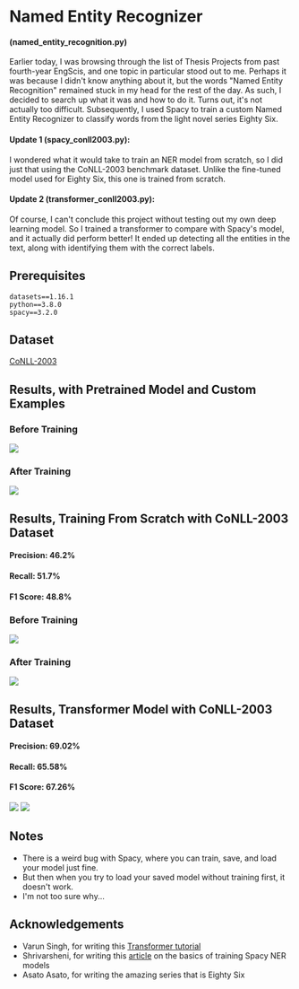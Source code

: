 # Named Entity Recognizer
#### (named_entity_recognition.py)
Earlier today, I was browsing through the list of Thesis Projects from past fourth-year EngScis, and one topic in particular stood out to me. Perhaps it was because I didn't know anything about it, but the words "Named Entity Recognition" remained stuck in my head for the rest of the day. As such, I decided to search up what it was and how to do it. Turns out, it's not actually too difficult. Subsequently, I used Spacy to train a custom Named Entity Recognizer to classify words from the light novel series Eighty Six.

#### Update 1 (spacy_conll2003.py):
I wondered what it would take to train an NER model from scratch, so I did just that using the CoNLL-2003 benchmark dataset. Unlike the fine-tuned model used for Eighty Six, this one is trained from scratch. 

#### Update 2 (transformer_conll2003.py):
Of course, I can't conclude this project without testing out my own deep learning model. So I trained a transformer to compare with Spacy's model, and it actually did perform better! It ended up detecting all the entities in the text, along with identifying them with the correct labels.

## Prerequisites
```
datasets==1.16.1
python==3.8.0
spacy==3.2.0
```
## Dataset

<a href="https://huggingface.co/datasets/conll2003">CoNLL-2003</a>

## Results, with Pretrained Model and Custom Examples

### Before Training
<img src="https://github.com/Chubbyman2/named_entity_recognition/blob/main/results/86_untrained_result.PNG">

### After Training
<img src="https://github.com/Chubbyman2/named_entity_recognition/blob/main/results/86_trained_result.PNG">

## Results, Training From Scratch with CoNLL-2003 Dataset

#### Precision: 46.2% 
#### Recall: 51.7% 
#### F1 Score: 48.8% 

### Before Training
<img src="https://github.com/Chubbyman2/named_entity_recognition/blob/main/results/spacy_untrained_result.PNG">

### After Training
<img src="https://github.com/Chubbyman2/named_entity_recognition/blob/main/results/spacy_trained_result.PNG">

## Results, Transformer Model with CoNLL-2003 Dataset

#### Precision: 69.02% 
#### Recall: 65.58%
#### F1 Score: 67.26%

<img src="https://github.com/Chubbyman2/named_entity_recognition/blob/main/results/transformer_trained_result.PNG">

<img src="https://github.com/Chubbyman2/named_entity_recognition/blob/main/results/ground_truth.PNG">

## Notes
* There is a weird bug with Spacy, where you can train, save, and load your model just fine.
* But then when you try to load your saved model without training first, it doesn't work.
* I'm not too sure why...

## Acknowledgements
* Varun Singh, for writing this <a href="https://keras.io/examples/nlp/ner_transformers/">Transformer tutorial</a>
* Shrivarsheni, for writing this <a href="https://www.machinelearningplus.com/nlp/training-custom-ner-model-in-spacy/">article</a> on the basics of training Spacy NER models
* Asato Asato, for writing the amazing series that is Eighty Six
